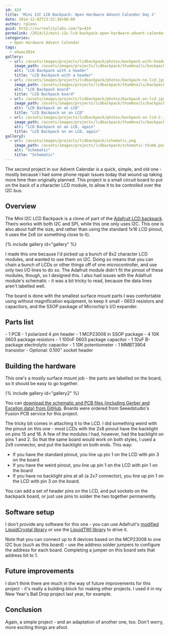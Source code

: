 ```yaml
---
id: 424
title: 'Mini I2C LCD Backpack: Open Hardware Advent Calendar Day 2'
date: 2014-12-02T23:52:38+00:00
author: rglenn
guid: http://surrealitylabs.com/?p=424
permalink: /2014/12/mini-i2c-lcd-backpack-open-hardware-advent-calendar-day-2/
categories:
  - Open Hardware Advent Calendar
tags:
  - ohwac2014
gallery:
  - url: /assets/images/projects/lcdbackpack/photos/backpack-with-header.jpg
    image_path: /assets/images/projects/lcdbackpack/thumbnails/backpack-with-header.jpg
    alt: "LCD Backpack with a header"
    title: "LCD Backpack with a header"
  - url: /assets/images/projects/lcdbackpack/photos/backpack-no-lcd.jpg
    image_path: /assets/images/projects/lcdbackpack/thumbnails/backpack-no-lcd.jpg
    alt: "LCD Backpack board"
    title: "LCD Backpack board"
  - url: /assets/images/projects/lcdbackpack/photos/backpack-on-lcd.jpg
    image_path: /assets/images/projects/lcdbackpack/thumbnails/backpack-on-lcd.jpg
    alt: "LCD Backpack on an LCD"
    title: "LCD Backpack on an LCD"
  - url: /assets/images/projects/lcdbackpack/photos/backpack-on-lcd-2.jpg
    image_path: /assets/images/projects/lcdbackpack/thumbnails/backpack-on-lcd-2.jpg
    alt: "LCD Backpack on an LCD, again"
    title: "LCD Backpack on an LCD, again"
gallery2:
  - url: /assets/images/projects/lcdbackpack/schematic.png
    image_path: /assets/images/projects/lcdbackpack/schematic-thumb.png
    alt: "Schematic"
    title: "Schematic"
---
```

The second project in our Advent Calendar is a quick, simple, and old one - mostly because I had some phone repair issues today that wound up taking more time than originally planned. This project is a small circuit board to put on the back of a character LCD module, to allow it to be controlled over the I2C bus.

<h2>Overview</h2>
The Mini I2C LCD Backpack is a clone of part of the <a href="http://www.adafruit.com/product/292" target="_blank">Adafruit LCD backpack</a>. Theirs works with both I2C and SPI, while this one only uses I2C. This one is also about half the size, and rather than using the standard 1x16 LCD pinout, it uses the 2x8 (or something close to it).

{% include gallery id="gallery" %}

I made this one because I'd picked up a bunch of 8x2 character LCD modules, and wanted to use them on I2C. Doing so means that you can chain a bunch of LCDs or other things off of one microcontroller, and use only two I/O lines to do so. The Adafruit module didn't fit the pinout of these modules, though, so I designed this. I also had issues with the Adafruit module's schematic - it was a bit tricky to read, because the data lines aren't labelled well.

The board is done with the smallest surface mount parts I was comfortable using without magnification equipment, to keep it small - 0603 resistors and capacitors, and the SSOP package of Microchip's I/O expander.

<h2>Parts list</h2>
- 1 PCB
- 1 polarized 4 pin header
- 1 MCP23008 in SSOP package
- 4 10K 0603 package resistors
- 1 100nF 0603 package capacitor
- 1 10uF B-package electrolytic capacitor
- 1 10K potentiometer
- 1 MMBT3904 transistor
- Optional: 0.100" socket header

<h2>Building the hardware</h2>
This one's a mostly surface mount job - the parts are labelled on the board, so it should be easy to go together.

{% include gallery id="gallery2" %}

You can <a href="https://github.com/SurrealityLabs/MiniI2CLCDBackpack" target="_blank">download the schematic and PCB files (including Gerber and Excellon data) from GitHub</a>. Boards were ordered from Seeedstudio's Fusion PCB service for this project.

The tricky bit comes in attaching it to the LCD. I did something weird with the pinout on this one - most LCDs with the 2x8 pinout have the backlight on pins 15 and 16. A few of the modules I had, however, had the backlight on pins 1 and 2. So that the same board would work on both styles, I used a 2x9 connector, and put the backlight on both ends. This way:
- If you have the standard pinout, you line up pin 1 on the LCD with pin 3 on the board
- If you have the weird pinout, you line up pin 1 on the LCD with pin 1 on the board
- If you have no backlight pins at all (a 2x7 connector), you line up pin 1 on the LCD with pin 3 on the board.

You can add a set of header pins on the LCD, and put sockets on the backpack board, or just use pins to solder the two together permanently.

<h2>Software setup</h2>
I don't provide any software for this one - you can use Adafruit's <a href="https://github.com/adafruit/LiquidCrystal" target="_blank">modified LiquidCrystal library</a> or use the <a href="https://github.com/Stephanie-Maks/Arduino-LiquidTWI" target="_blank">LiquidTWI library</a> to drive it.

Note that you can connect up to 8 devices based on the MCP23008 to one I2C bus (such as this board) - use the address solder jumpers to configure the address for each board. Completing a jumper on this board sets that address bit to 1.

<h2>Future improvements</h2>
I don't think there are much in the way of future improvements for this project - it's really a building block for making other projects. I used it in my New Year's Ball Drop project last year, for example.

<h2>Conclusion</h2>
Again, a simple project - and an adaptation of another one, too. Don't worry, more exciting things are afoot.
